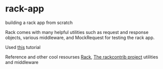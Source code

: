 # rack-app
building a rack app from scratch

Rack comes with many helpful utilities such as request and response objects, 
various middleware, and MockRequest for testing the rack app.

Used [this](https://www.youtube.com/watch?v=MHYMObuEahc) tutorial

Reference and other cool resourses [Rack](http://www.rubydoc.info/gems/rack/frames), 
[The rackcontrib project](https://github.com/rack/rack-contrib)  utilities and middleware

